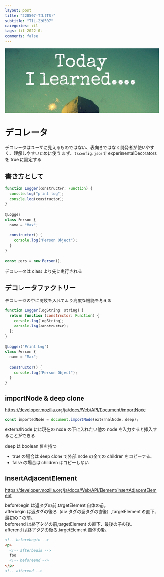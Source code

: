 ```yaml
---
layout: post
title: "220507-TIL(TS)"
subtitle: "TIL-220507"
categories: til
tags: til-2022-01
comments: false
---
```


![1-1](/assets/img/TIL.jpeg)

# デコレータ

デコレータはユーザに見えるものではない、表向きではなく開発者が使いやすく、理解しやすいために使う
まず、`tsconfig.json`で experimentalDecorators を true に設定する

## 書き方として

```js
function Logger(constructor: Function) {
  console.log("print log");
  console.log(constructor);
}

@Logger
class Person {
  name = "Max";

  constructor() {
    console.log("Person Object");
  }
}

const pers = new Person();
```

デコレータは class より先に実行される

## デコレータファクトリー

デコレータの中に関数を入れてより高度な機能を与える

```js
function Logger(logString: string) {
  return function (constructor: Function) {
    console.log(logString);
    console.log(constructor);
  };
}

@Logger("Print Log")
class Person {
  name = "Max";

  constructor() {
    console.log("Person Object");
  }
}
```

## importNode & deep clone

https://developer.mozilla.org/ja/docs/Web/API/Document/importNode

```js
const importedNode = document.importNode(externalNode, deep);
```

externalNode には現在の node の下に入れたい他の node を入力すると挿入することができる

deep は boolean 値を持つ

- true の場合は deep clone で外部 node の全ての children をコピーする、
- false の場合は children はコピーしない

## insertAdjacentElement

https://developer.mozilla.org/ja/docs/Web/API/Element/insertAdjacentElement

beforebegin は返タグの前,targetElement 自体の前。  
afterbegin は返タグの後ろ（div タグの返タグの直後）,targetElement の直下、最初の子の前。  
beforeend は終了タグの前,targetElement の直下、最後の子の後。  
afterend は終了タグの後ろ,targetElement 自体の後。

```html
<!-- beforebegin -->
<p>
  <!-- afterbegin -->
  foo
  <!-- beforeend -->
</p>
<!-- afterend -->
```

